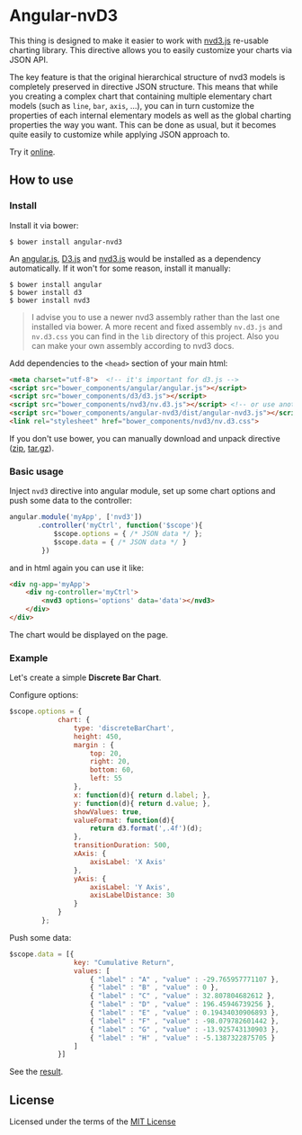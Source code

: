 # Angular-nvD3

This thing is designed to make it easier to work with [nvd3.js](https://github.com/novus/nvd3) re-usable charting library. This directive allows you to easily customize your charts via JSON API.

The key feature is that the original hierarchical structure of nvd3 models is completely preserved in directive JSON structure. This means that while you creating a complex chart that containing multiple elementary chart models (such as `line`, `bar`, `axis`, ...), you can in turn customize the properties of each internal elementary models as well as the global charting properties the way you want. This can be done as usual, but it becomes quite easily to customize while applying JSON approach to. 

Try it [online](http://krispo.github.io/angular-nvd3/).

## How to use

### Install

Install it via bower:

    $ bower install angular-nvd3
    
An [angular.js](https://angularjs.org/), [D3.js](http://d3js.org/) and [nvd3.js](http://nvd3.org/) would be installed as a dependency automatically. If it won't for some reason, install it manually:
    
    $ bower install angular
    $ bower install d3
    $ bower install nvd3

> I advise you to use a newer nvd3 assembly rather than the last one installed via bower. A more recent and fixed assembly `nv.d3.js` and `nv.d3.css` you can find in the `lib` directory of this project. Also you can make your own assembly according to nvd3 docs. 

Add dependencies to the `<head>` section of your main html:
```html
<meta charset="utf-8">  <!-- it's important for d3.js -->
<script src="bower_components/angular/angular.js"></script>
<script src="bower_components/d3/d3.js"></script>
<script src="bower_components/nvd3/nv.d3.js"></script> <!-- or use another assembly -->
<script src="bower_components/angular-nvd3/dist/angular-nvd3.js"></script>
<link rel="stylesheet" href="bower_components/nvd3/nv.d3.css">
```

If you don't use bower, you can manually download and unpack directive ([zip](https://github.com/krispo/angular-nvd3/archive/v0.0.3.zip), [tar.gz](https://github.com/krispo/angular-nvd3/archive/v0.0.3.tar.gz)).

### Basic usage

Inject `nvd3` directive into angular module, set up some chart options and push some data to the controller:
```javascript
angular.module('myApp', ['nvd3'])
       .controller('myCtrl', function('$scope'){
           $scope.options = { /* JSON data */ };
           $scope.data = { /* JSON data */ }
        })
```

and in html again you can use it like:
```html
<div ng-app='myApp'>
    <div ng-controller='myCtrl'>
        <nvd3 options='options' data='data'></nvd3>
    </div>
</div>
```

The chart would be displayed on the page.

### Example

Let's create a simple **Discrete Bar Chart**.

Configure options:
```javascript
$scope.options = {
            chart: {
                type: 'discreteBarChart',
                height: 450,
                margin : {
                    top: 20,
                    right: 20,
                    bottom: 60,
                    left: 55
                },
                x: function(d){ return d.label; },
                y: function(d){ return d.value; },
                showValues: true,
                valueFormat: function(d){
                    return d3.format(',.4f')(d);
                },
                transitionDuration: 500,
                xAxis: {
                    axisLabel: 'X Axis'
                },
                yAxis: {
                    axisLabel: 'Y Axis',
                    axisLabelDistance: 30
                }
            }
        };
```

Push some data:
```javascript
$scope.data = [{
                key: "Cumulative Return",
                values: [
                    { "label" : "A" , "value" : -29.765957771107 },
                    { "label" : "B" , "value" : 0 },
                    { "label" : "C" , "value" : 32.807804682612 },
                    { "label" : "D" , "value" : 196.45946739256 },
                    { "label" : "E" , "value" : 0.19434030906893 },
                    { "label" : "F" , "value" : -98.079782601442 },
                    { "label" : "G" , "value" : -13.925743130903 },
                    { "label" : "H" , "value" : -5.1387322875705 }
                ]
            }]
```

See the [result](http://krispo.github.io/angular-nvd3/#/discreteBarChart).

## License
Licensed under the terms of the [MIT License](https://github.com/krispo/angular-nvd3/blob/master/LICENSE)